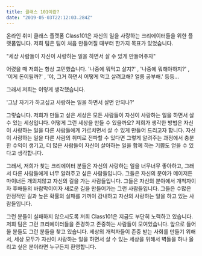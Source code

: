 ```yaml
---
title: 클래스 101이란?
date: "2019-05-03T22:12:03.284Z"
---
```


온라인 취미 클래스 플랫폼
Class101은 자신의 일을 사랑하는 크리에이터들을 위한 플랫폼입니다. 저희 팀은 팀이 처음 만들어질 때부터 한가지 목표가 있었습니다.


"세상 사람들이 자신이 사랑하는 일을 하면서 살 수 있게 만들어주자"


어렸을 때 저희는 항상 고민했습니다. '나중에 뭐먹고 살지?' , '나중에 뭐해야하지?' , '이게 돈이될까?' , '야, 그거 하면서 어떻게 먹고 살려고해? 얼릉 공부해.' 등등...


그래서 저희는 이렇게 생각했습니다.


'그냥 자기가 하고싶고 사랑하는 일을 하면서 살면 안되나?'


그렇습니다. 저희가 만들고 싶은 세상은 모든 사람들이 자신이 사랑하는 일을 하면서 살 수 있는 세상입니다. 어떻게 그런 세상을 만들 수 있을까요? 저희가 생각한 방법은 자신이 사랑하는 일을 다른 사람들에게 가르치면서 살 수 있게 만들어 드리고자 합니다. 자신이 사랑하는 일을 다른 사람의 취미로 전파할 수 있다면 그렇게 알려주는 과정에서 충분한 수익이 생기고, 더 많은 사람들이 자신이 살아하는 일을 함께 하는 기쁨도 얻을 수 있다고 생각합니다.


그래서, 저희가 찾는 크리에이터 분들은 자신의 사랑하는 일을 너무너무 좋아하고, 그래서 다른 사람들에게 너무 알려주고 싶은 사람들입니다. 그들은 자신의 분야가 메이저든 마이너든 개의치않고 자신의 길을 가는 사람들입니다. 그들은 자신의 분야에서 개척자이자 후배들의 바람막이이자 새로운 길을 만들어가는 그런 사람들입니다. 그들은 수많은 안정적인 길과 높은 확률의 실패를 기꺼이 감내하고 자신의 사랑하는 일을 하고 있는 사람들입니다.


그런 분들이 실패하지 않으시도록 저희 Class101은 지금도 부단히 노력하고 있습니다. 저희 팀은 그런 크리에이터들을 존경하고 존중하는 사람들이 모여있습니다. 앞으로 들어올 분들도 그런 분들을 찾고 있습니다. 세상의 개척자들이 존중 받는 사회를 만들기 위해서, 세상 모두가 자신이 사랑하는 일을 하면서 살 수 있는 세상을 위해서 벽돌을 하나 올리고 싶은 분이라면 누구든지 환영합니다.
